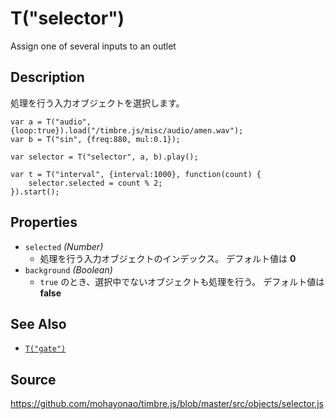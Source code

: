 T("selector")
=============
Assign one of several inputs to an outlet

## Description ##
処理を行う入力オブジェクトを選択します。

```timbre
var a = T("audio", {loop:true}).load("/timbre.js/misc/audio/amen.wav");
var b = T("sin", {freq:880, mul:0.1});

var selector = T("selector", a, b).play();

var t = T("interval", {interval:1000}, function(count) {
    selector.selected = count % 2;
}).start();
```

## Properties ##
- `selected` _(Number)_
  - 処理を行う入力オブジェクトのインデックス。 デフォルト値は **0**
- `background` _(Boolean)_
  - `true` のとき、選択中でないオブジェクトも処理を行う。 デフォルト値は **false**

## See Also ##
- [`T("gate")`](./gate.html)

## Source ##
https://github.com/mohayonao/timbre.js/blob/master/src/objects/selector.js
